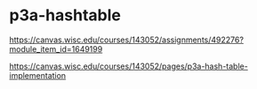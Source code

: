 # p3a-hashtable
https://canvas.wisc.edu/courses/143052/assignments/492276?module_item_id=1649199

https://canvas.wisc.edu/courses/143052/pages/p3a-hash-table-implementation

